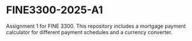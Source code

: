 # FINE3300-2025-A1
Assignment 1 for FINE 3300. This repository includes a mortgage payment calculator for different payment schedules and a currency converter.

